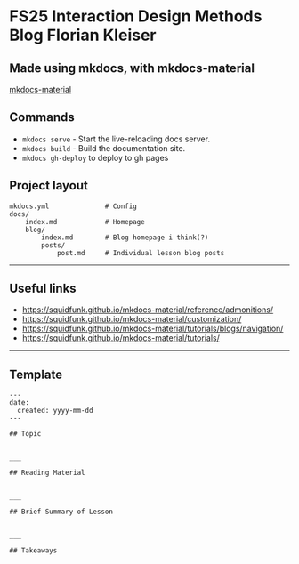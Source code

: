 # FS25 Interaction Design Methods Blog Florian Kleiser

## Made using mkdocs, with mkdocs-material
[mkdocs-material](https://github.com/squidfunk/mkdocs-material)

## Commands

* `mkdocs serve` - Start the live-reloading docs server.
* `mkdocs build` - Build the documentation site.
* `mkdocs gh-deploy` to deploy to gh pages

## Project layout

    mkdocs.yml              # Config
    docs/
        index.md            # Homepage
        blog/
            index.md        # Blog homepage i think(?)
            posts/
                post.md     # Individual lesson blog posts

___

## Useful links
- https://squidfunk.github.io/mkdocs-material/reference/admonitions/
- https://squidfunk.github.io/mkdocs-material/customization/
- https://squidfunk.github.io/mkdocs-material/tutorials/blogs/navigation/
- https://squidfunk.github.io/mkdocs-material/tutorials/

___

## Template

```
---
date:
  created: yyyy-mm-dd
---

## Topic


___

## Reading Material


___

## Brief Summary of Lesson


___

## Takeaways


```